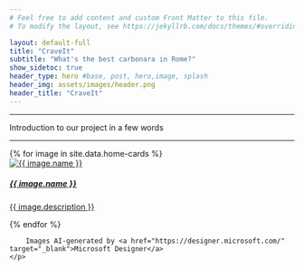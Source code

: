 ```yaml
---
# Feel free to add content and custom Front Matter to this file.
# To modify the layout, see https://jekyllrb.com/docs/themes/#overriding-theme-defaults

layout: default-full
title: "CraveIt"
subtitle: "What's the best carbonara in Rome?"
show_sidetoc: true
header_type: hero #base, post, hero,image, splash
header_img: assets/images/header.png
header_title: "CraveIt"
---
```


<div class="container py-3">
    <div class="row">
        <div class="col-md-3 col-md-offset-3">
        </div>
        <div class="col-md-6">
            <hr>
            <p>Introduction to our project in a few words</p>
            <hr>
        </div>
    </div>
</div>

<div class="row pb-5">
    <div class="col-md-12 col-sm-12">
        <div id="home-cards" class="card-container">
            {% for image in site.data.home-cards %}
            <div class="card" style="width: 18rem;">
                    <a href="{{site.baseurl}}{{ image.path}}">
                    <div class="card-img"  ><img src="{{site.baseurl}}{{ image.url}}" class="card-img-top" alt="{{ image.name }}">
                    </div>
                    <div class="card-body">
                        <h5 class="card-title">{{ image.name }}</h5>
                        <p class="card-text">{{ image.description }}</p>
                    </div>
                    </a>    
            </div>
            {% endfor %}
        </div>
    </div>
</div>


<style>
        .footer-text {
            font-size: 0.8em; /* Smaller font size */
            text-align: right; /* Align text to the right */
        }
</style>
<body>
    <p class="footer-text">

        Images AI-generated by <a href="https://designer.microsoft.com/" target="_blank">Microsoft Designer</a>
    </p>
</body>


